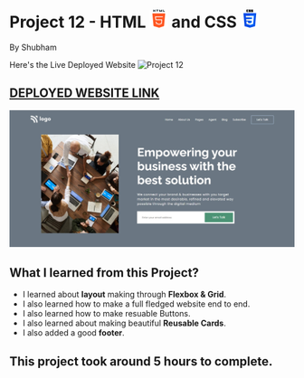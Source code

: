 # Project 12 - HTML ![](./readmeImages/html-5.png) and CSS ![](./readmeImages/css-3.png)

By Shubham

Here's the Live Deployed Website ![Project 12](https://img.shields.io/badge/Project-12-brightgreen)

## [DEPLOYED WEBSITE LINK](https://businesssolution.netlify.app/)

![Completed Website](./readmeImages/completedScreenshot.jpg)

## What I learned from this Project?

- I learned about **layout** making through **Flexbox & Grid**.
- I also learned how to make a full fledged website end to end.
- I also learned how to make resuable Buttons.
- I also learned about making beautiful **Reusable Cards**.
- I also added a good **footer**.

## This project took around **5 hours** to complete.
